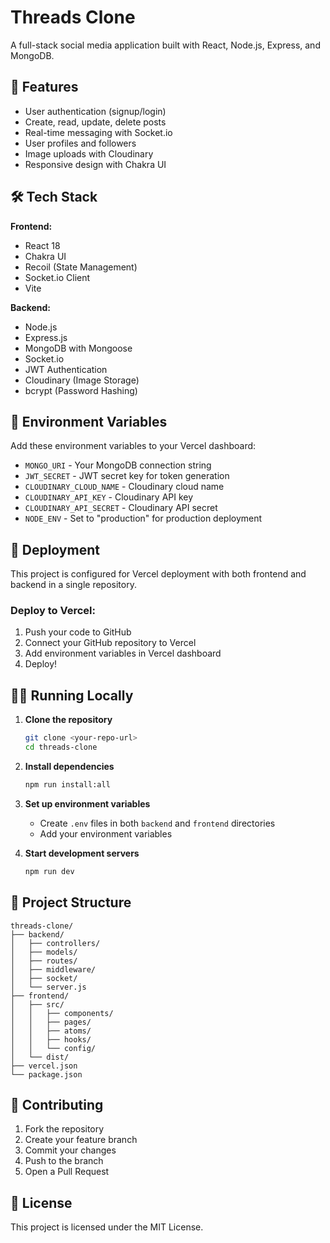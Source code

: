 # Threads Clone

A full-stack social media application built with React, Node.js, Express, and MongoDB.

## 🚀 Features

- User authentication (signup/login)
- Create, read, update, delete posts
- Real-time messaging with Socket.io
- User profiles and followers
- Image uploads with Cloudinary
- Responsive design with Chakra UI

## 🛠️ Tech Stack

**Frontend:**
- React 18
- Chakra UI
- Recoil (State Management)
- Socket.io Client
- Vite

**Backend:**
- Node.js
- Express.js
- MongoDB with Mongoose
- Socket.io
- JWT Authentication
- Cloudinary (Image Storage)
- bcrypt (Password Hashing)

## 📝 Environment Variables

Add these environment variables to your Vercel dashboard:

- `MONGO_URI` - Your MongoDB connection string
- `JWT_SECRET` - JWT secret key for token generation
- `CLOUDINARY_CLOUD_NAME` - Cloudinary cloud name
- `CLOUDINARY_API_KEY` - Cloudinary API key
- `CLOUDINARY_API_SECRET` - Cloudinary API secret
- `NODE_ENV` - Set to "production" for production deployment

## 🚀 Deployment

This project is configured for Vercel deployment with both frontend and backend in a single repository.

### Deploy to Vercel:
1. Push your code to GitHub
2. Connect your GitHub repository to Vercel
3. Add environment variables in Vercel dashboard
4. Deploy!

## 🏃‍♂️ Running Locally

1. **Clone the repository**
   ```bash
   git clone <your-repo-url>
   cd threads-clone
   ```

2. **Install dependencies**
   ```bash
   npm run install:all
   ```

3. **Set up environment variables**
   - Create `.env` files in both `backend` and `frontend` directories
   - Add your environment variables

4. **Start development servers**
   ```bash
   npm run dev
   ```

## 📁 Project Structure

```
threads-clone/
├── backend/
│   ├── controllers/
│   ├── models/
│   ├── routes/
│   ├── middleware/
│   ├── socket/
│   └── server.js
├── frontend/
│   ├── src/
│   │   ├── components/
│   │   ├── pages/
│   │   ├── atoms/
│   │   ├── hooks/
│   │   └── config/
│   └── dist/
├── vercel.json
└── package.json
```

## 🤝 Contributing

1. Fork the repository
2. Create your feature branch
3. Commit your changes
4. Push to the branch
5. Open a Pull Request

## 📄 License

This project is licensed under the MIT License.

